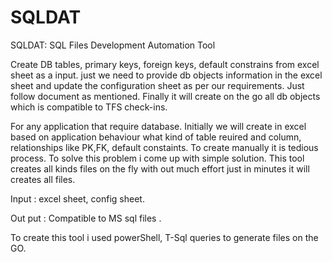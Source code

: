 # SQLDAT
SQLDAT: SQL Files Development Automation Tool


Create DB tables, primary keys, foreign keys, default constrains from excel sheet as a input.  just we need to provide db objects information in the excel sheet and update  the configuration sheet as per our requirements. Just follow document as mentioned. Finally it will create on the go all db objects which is compatible to TFS check-ins.

For any application that require database. Initially we will create in excel based on application behaviour what kind of table reuired and column, relationships like PK,FK, default constaints. To create manually it is tedious process. To solve this problem i come up with simple solution. This tool creates all kinds files on the fly  with out much effort just in minutes it will creates all files.
 
 Input :  excel sheet, config sheet.
 
 Out put : Compatible to MS sql files .
 
 To create this tool i used powerShell, T-Sql queries to generate files on the GO.
 
 
 
